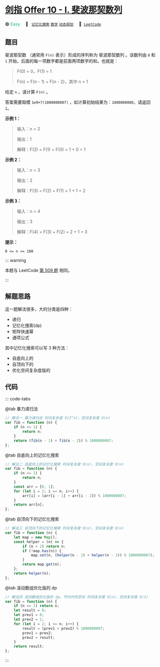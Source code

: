 # [剑指 Offer 10 - I. 斐波那契数列](https://leetcode.cn/problems/fei-bo-na-qi-shu-lie-lcof)

🟢 <font color=#15bd66>Easy</font>&emsp; 🔖&ensp; [`记忆化搜索`](/leetcode-js/outline/tag/memoization.md) [`数学`](/leetcode-js/outline/tag/math.md) [`动态规划`](/leetcode-js/outline/tag/dynamic-programming.md)&emsp; 🔗&ensp;[`LeetCode`](https://leetcode.cn/problems/fei-bo-na-qi-shu-lie-lcof)

## 题目

斐波那契数 （通常用 `F(n)` 表示）形成的序列称为 斐波那契数列 。该数列由 `0` 和 `1` 开始，后面的每一项数字都是前面两项数字的和。也就是：

> F(0) = 0，F(1) = 1
>
> F(n) = F(n - 1) + F(n - 2)，其中 n > 1

给定 `n` ，请计算 `F(n)` 。

答案需要取模 `1e9+7(1000000007)` ，如计算初始结果为：`1000000008`，请返回 `1`。

**示例 1：**

> 输入：n = 2
>
> 输出：1
>
> 解释：F(2) = F(1) + F(0) = 1 + 0 = 1

**示例 2：**

> 输入：n = 3
>
> 输出：2
>
> 解释：F(3) = F(2) + F(1) = 1 + 1 = 2

**示例 3：**

> 输入：n = 4
>
> 输出：3
>
> 解释：F(4) = F(3) + F(2) = 2 + 1 = 3

**提示：**

`0 <= n <= 100`

::: warning

本题与 LeetCode [第 509 题](./0509.md) 相同。

:::

## 解题思路

这一题解法很多，大的分类是四种：

- 递归
- 记忆化搜索(dp)
- 矩阵快速幂
- 通项公式

其中记忆化搜索可以写 3 种方法：

- 自底向上的
- 自顶向下的
- 优化空间复杂度版的

## 代码

::: code-tabs

@tab 暴力递归法

```javascript
// 解法一 暴力递归法 时间复杂度 O(2^n)，空间复杂度 O(n)
var fib = function (n) {
	if (n <= 1) {
		return n;
	}
	return (fib(n - 1) + fib(n - 2)) % 1000000007;
};
```

@tab 自底向上的记忆化搜索

```javascript
// 解法二 自底向上的记忆化搜索 时间复杂度 O(n)，空间复杂度 O(n)
var fib = function (n) {
	if (n <= 1) {
		return n;
	}
	const arr = [0, 1];
	for (let i = 2; i <= n; i++) {
		arr[i] = (arr[i - 1] + arr[i - 2]) % 1000000007;
	}
	return arr[n];
};
```

@tab 自顶向下的记忆化搜索

```javascript
// 解法三 自顶向下的记忆化搜索 时间复杂度 O(n)，空间复杂度 O(n)
var fib = function (n) {
	let map = new Map();
	const helper = (n) => {
		if (n < 2) return n;
		if (!map.has(n)) {
			map.set(n, (helper(n - 1) + helper(n - 2)) % 1000000007);
		}
		return map.get(n);
	};
	return helper(n);
};
```

@tab 滚动数组优化版的 dp

```javascript
// 解法四 滚动数组优化版的 dp，节约内存空间 时间复杂度 O(n)，空间复杂度 O(1)
var fib = function (n) {
	if (n <= 1) return n;
	let result = 0;
	let prev1 = 0;
	let prev2 = 1;
	for (let i = 2; i <= n; i++) {
		result = (prev1 + prev2) % 1000000007;
		prev1 = prev2;
		prev2 = result;
	}
	return result;
};
```

:::
